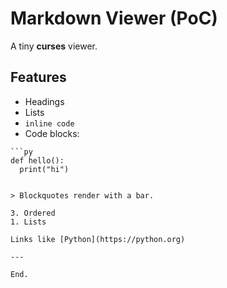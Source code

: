 # Markdown Viewer (PoC)

A tiny **curses** viewer.

## Features
- Headings
- Lists
- `inline code`
- Code blocks:

```
```py
def hello():
  print("hi")
```
```

> Blockquotes render with a bar.

3. Ordered
1. Lists

Links like [Python](https://python.org)

---

End.
